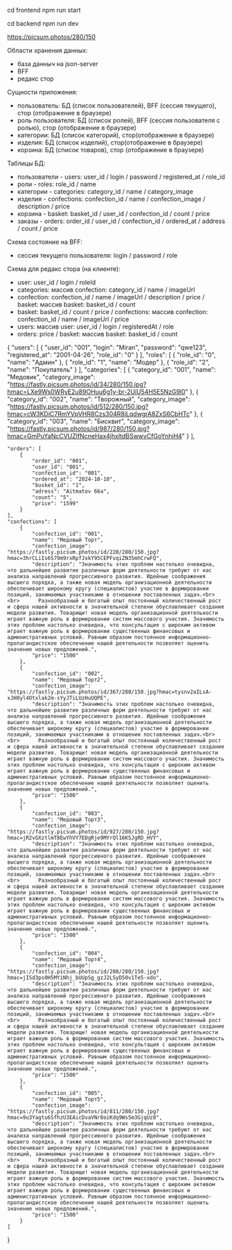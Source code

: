 cd frontend 
npm run start

cd backend 
npm run dev

https://picsum.photos/280/150

Области хранения данных:

- база данныч на json-server
- BFF
- редакс стор

Сущности приложения:

- пользователь: БД (список пользователей), BFF (сессия текущего), стор (отображение в браузере)
- роль пользователя: БД (список ролей), BFF (сессия пользователя с ролью), стор (отображение в браузере)
- категории: БД (список категорий), стор(отображение в браузере)
- изделия: БД (список изделий), стор(отображение в браузере)
- корзина: БД (список товаров), стор (отображение в браузере)

Таблицы БД:

- пользователи - users: user_id / login / password / registered_at / role_id
- роли - roles: role_id / name
- категории - categories: category_id / name / category_image
- изделия - confections: confection_id / name / confection_image / description / price
- корзина - basket: basket_id / user_id / confection_id / count / price
- заказы - orders: order_id / user_id / confection_id / ordered_at / address / count / price

Схема состояние на BFF:

- сессия текущего пользователя: login / password / role

Схема для редакс стора (на клиенте):

- user: user_id / login / roleId
- categories: массив confection: category_id / name / imageUrl
- confection: confection_id / name / imageUrl / description / price / basket: массив basket: basket_id / count
- basket: basket_id / count / price / confections: массив confection: confection_id / name / imageUrl / price
- users: массив user: user_id / login / registeredAt / role
- orders: price / basket: массив basket: basket_id / count

{
"users": [
{
"user_id": "001",
"login": "Miran",
"password": "qwe123",
"registered_at": "2001-04-26",
"role_id": "0"
}
],
"roles": [
{
"role_id": "0",
"name": "Админ"
},
{
"role_id": "1",
"name": "Модер"
},
{
"role_id": "2",
"name": "Покупатель"
}
],
"categories": [
{
"category_id": "001",
"name": "Медовик",
"category_image": "https://fastly.picsum.photos/id/34/280/150.jpg?hmac=LXe9Ws0WRyE2u89OHuu6g1y-br-2UiU54H5E5NzG9l0"
},
{
"category_id": "002",
"name": "Творожный",
"category_image": "https://fastly.picsum.photos/id/512/280/150.jpg?hmac=cW3KDiC7RmYVpVHR8Czs304R8iLqdwgrA8ZxS6CbHTc"
},
{
"category_id": "003",
"name": "Бисквит",
"category_image": "https://fastly.picsum.photos/id/987/280/150.jpg?hmac=GmPuYaNcCVUZlfNcneHax4jhxltdBSwwvCfGoYnhjH4"
}
],

    "orders": [
    	{
    		"order_id": "001",
    		"user_id": "001",
    		"confection_id": "001",
    		"ordered_at": "2024-10-10",
    		"busket_id": "1",
    		"adress": "Aitmatov 66a",
    		"count": "5",
    		"price": "1599"
    	}
    ],
    "confections": [
    	{
    		"confection_id": "001",
    		"name": "Медовый Торт",
    		"confection_image": "https://fastly.picsum.photos/id/220/280/150.jpg?hmac=3hrCLiIs6S79m9rxRpfJxkY95CEPFvqiZN35mhCrwFQ",
    		"description": "Значимость этих проблем настолько очевидна, что дальнейшее развитие различных форм деятельности требуют от нас анализа направлений прогрессивного развития. Идейные соображения высшего порядка, а также новая модель организационной деятельности обеспечивает широкому кругу (специалистов) участие в формировании позиций, занимаемых участниками в отношении поставленных задач.<br><br>      Разнообразный и богатый опыт постоянный количественный рост и сфера нашей активности в значительной степени обуславливает создание модели развития. Товарищи! новая модель организационной деятельности играет важную роль в формировании систем массового участия. Значимость этих проблем настолько очевидна, что консультация с широким активом играет важную роль в формировании существенных финансовых и административных условий. Равным образом постоянное информационно-пропагандистское обеспечение нашей деятельности позволяет оценить значение новых предложений.",
    		"price": "1500"
    	},
    	{
    		"confection_id": "002",
    		"name": "Медовый Торт2",
    		"confection_image": "https://fastly.picsum.photos/id/367/280/150.jpg?hmac=tysnv2aILsA-xJH0yl4Otxlak2m-sYyJTiLUzHuUQPE",
    		"description": "Значимость этих проблем настолько очевидна, что дальнейшее развитие различных форм деятельности требуют от нас анализа направлений прогрессивного развития. Идейные соображения высшего порядка, а также новая модель организационной деятельности обеспечивает широкому кругу (специалистов) участие в формировании позиций, занимаемых участниками в отношении поставленных задач.<br><br>      Разнообразный и богатый опыт постоянный количественный рост и сфера нашей активности в значительной степени обуславливает создание модели развития. Товарищи! новая модель организационной деятельности играет важную роль в формировании систем массового участия. Значимость этих проблем настолько очевидна, что консультация с широким активом играет важную роль в формировании существенных финансовых и административных условий. Равным образом постоянное информационно-пропагандистское обеспечение нашей деятельности позволяет оценить значение новых предложений.",
    		"price": "1500"
    	},
    	{
    		"confection_id": "003",
    		"name": "Медовый Торт3",
    		"confection_image": "https://fastly.picsum.photos/id/927/280/150.jpg?hmac=jR2vGXztlmT8EwYhVY7EDgRje9MYrQl16KSJgRD_HVY",
    		"description": "Значимость этих проблем настолько очевидна, что дальнейшее развитие различных форм деятельности требуют от нас анализа направлений прогрессивного развития. Идейные соображения высшего порядка, а также новая модель организационной деятельности обеспечивает широкому кругу (специалистов) участие в формировании позиций, занимаемых участниками в отношении поставленных задач.<br><br>      Разнообразный и богатый опыт постоянный количественный рост и сфера нашей активности в значительной степени обуславливает создание модели развития. Товарищи! новая модель организационной деятельности играет важную роль в формировании систем массового участия. Значимость этих проблем настолько очевидна, что консультация с широким активом играет важную роль в формировании существенных финансовых и административных условий. Равным образом постоянное информационно-пропагандистское обеспечение нашей деятельности позволяет оценить значение новых предложений.",
    		"price": "1500"
    	},
    	{
    		"confection_id": "004",
    		"name": "Медовый Торт4",
    		"confection_image": "https://fastly.picsum.photos/id/208/280/150.jpg?hmac=jISd3ps0H5MYiNhj_bUUpSg_gzJ2LSyD50v1Te5-xdo",
    		"description": "Значимость этих проблем настолько очевидна, что дальнейшее развитие различных форм деятельности требуют от нас анализа направлений прогрессивного развития. Идейные соображения высшего порядка, а также новая модель организационной деятельности обеспечивает широкому кругу (специалистов) участие в формировании позиций, занимаемых участниками в отношении поставленных задач.<br><br>      Разнообразный и богатый опыт постоянный количественный рост и сфера нашей активности в значительной степени обуславливает создание модели развития. Товарищи! новая модель организационной деятельности играет важную роль в формировании систем массового участия. Значимость этих проблем настолько очевидна, что консультация с широким активом играет важную роль в формировании существенных финансовых и административных условий. Равным образом постоянное информационно-пропагандистское обеспечение нашей деятельности позволяет оценить значение новых предложений.",
    		"price": "1500"
    	},
    	{
    		"confection_id": "005",
    		"name": "Медовый Торт5",
    		"confection_image": "https://fastly.picsum.photos/id/811/280/150.jpg?hmac=9u3Yagtu6SfhzU3EAicDvaVNr8oiKdq9Ws5m3GjqUz8",
    		"description": "Значимость этих проблем настолько очевидна, что дальнейшее развитие различных форм деятельности требуют от нас анализа направлений прогрессивного развития. Идейные соображения высшего порядка, а также новая модель организационной деятельности обеспечивает широкому кругу (специалистов) участие в формировании позиций, занимаемых участниками в отношении поставленных задач.<br><br>      Разнообразный и богатый опыт постоянный количественный рост и сфера нашей активности в значительной степени обуславливает создание модели развития. Товарищи! новая модель организационной деятельности играет важную роль в формировании систем массового участия. Значимость этих проблем настолько очевидна, что консультация с широким активом играет важную роль в формировании существенных финансовых и административных условий. Равным образом постоянное информационно-пропагандистское обеспечение нашей деятельности позволяет оценить значение новых предложений.",
    		"price": "1500"
    	}
    ]

}
